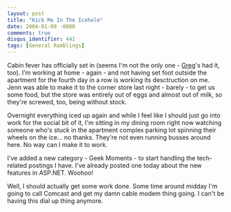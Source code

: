 ```yaml
---
layout: post
title: "Kick Me In The Icehole"
date: 2004-01-09 -0800
comments: true
disqus_identifier: 441
tags: [General Ramblings]
---
```

Cabin fever has officially set in (seems I'm not the only one -
[Greg](http://www.greghughes.net)'s had it, too). I'm working at home -
again - and not having set foot outside the apartment for the fourth day
in a row is working its desctruction on me. Jenn was able to make it to
the corner store last night - barely - to get us some food, but the
store was entirely out of eggs and almost out of milk, so they're
screwed, too, being without stock.
 
 Overnight everything iced up again and while I feel like I should just
go into work for the social bit of it, I'm sitting in my dining room
right now watching someone who's stuck in the apartment complex parking
lot spinning their wheels on the ice... no thanks. They're not even
running busses around here. No way can I make it to work.
 
 I've added a new category - Geek Moments - to start handling the
tech-related postings I have. I've already posted one today about the
new features in ASP.NET. Woohoo!
 
 Well, I should actually get some work done. Some time around midday I'm
going to call Comcast and get my damn cable modem thing going. I can't
be having this dial up thing anymore.
